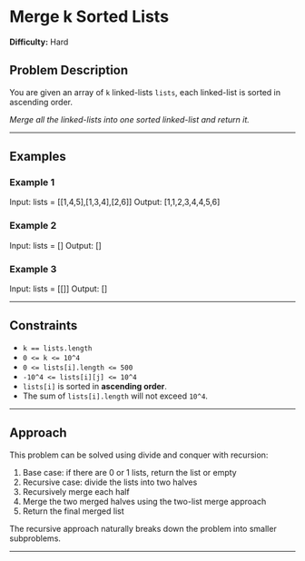 # Merge k Sorted Lists

**Difficulty:** Hard

## Problem Description

You are given an array of `k` linked-lists `lists`, each linked-list is sorted in ascending order.

*Merge all the linked-lists into one sorted linked-list and return it.*

---

## Examples

### Example 1
Input: lists = [[1,4,5],[1,3,4],[2,6]]
Output: [1,1,2,3,4,4,5,6]

### Example 2
Input: lists = []
Output: []

### Example 3
Input: lists = [[]]
Output: []

---

## Constraints

- `k == lists.length`
- `0 <= k <= 10^4`
- `0 <= lists[i].length <= 500`
- `-10^4 <= lists[i][j] <= 10^4`
- `lists[i]` is sorted in **ascending order**.
- The sum of `lists[i].length` will not exceed `10^4`.

---

## Approach

This problem can be solved using divide and conquer with recursion:
1. Base case: if there are 0 or 1 lists, return the list or empty
2. Recursive case: divide the lists into two halves
3. Recursively merge each half
4. Merge the two merged halves using the two-list merge approach
5. Return the final merged list

The recursive approach naturally breaks down the problem into smaller subproblems.

---
